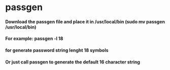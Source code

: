 # passgen
#### Download the passgen file and place it in /usr/local/bin (sudo mv passgen /usr/local/bin) 
#### For example: passgen -l 18
#### for generate password string lenght 18 symbols
#### Or just call passgen to generate the default 16 character string
